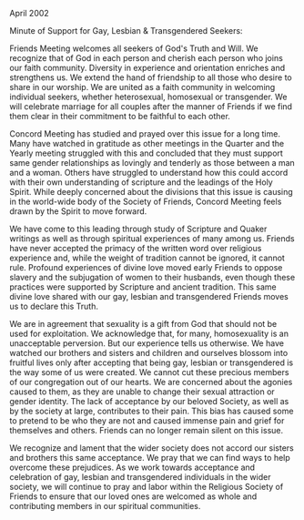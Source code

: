 April 2002 

Minute of Support for Gay, Lesbian & Transgendered Seekers:

Friends Meeting welcomes all seekers of God's Truth and Will. We recognize that of God in each person and cherish each person who joins our faith community. Diversity in experience and orientation enriches and strengthens us. We extend the hand of friendship to all those who desire to share in our worship. We are united as a faith community in welcoming individual seekers, whether heterosexual, homosexual or transgender. We will celebrate marriage for all couples after the manner of Friends if we find them clear in their commitment to be faithful to each other.

Concord Meeting has studied and prayed over this issue for a long time. Many have watched in gratitude as other meetings in the Quarter and the Yearly meeting struggled with this and concluded that they must support same gender relationships as lovingly and tenderly as those between a man and a woman. Others have struggled to understand how this could accord with their own understanding of scripture and the leadings of the Holy Spirit. While deeply concerned about the divisions that this issue is causing in the world-wide body of the Society of Friends, Concord Meeting feels drawn by the Spirit to move forward.

We have come to this leading through study of Scripture and Quaker writings as well as through spiritual experiences of many among us. Friends have never accepted the primacy of the written word over religious experience and, while the weight of tradition cannot be ignored, it cannot rule. Profound experiences of divine love moved early Friends to oppose slavery and the subjugation of women to their husbands, even though these practices were supported by Scripture and ancient tradition. This same divine love shared with our gay, lesbian and transgendered Friends moves us to declare this Truth.

We are in agreement that sexuality is a gift from God that should not be used for exploitation. We acknowledge that, for many, homosexuality is an unacceptable perversion. But our experience tells us otherwise. We have watched our brothers and sisters and children and ourselves blossom into fruitful lives only after accepting that being gay, lesbian or transgendered is the way some of us were created. We cannot cut these precious members of our congregation out of our hearts. We are concerned about the agonies caused to them, as they are unable to change their sexual attraction or gender identity. The lack of acceptance by our beloved Society, as well as by the society at large, contributes to their pain. This bias has caused some to pretend to be who they are not and caused immense pain and grief for themselves and others. Friends can no longer remain silent on this issue.

We recognize and lament that the wider society does not accord our sisters and brothers this same acceptance. We pray that we can find ways to help overcome these prejudices. As we work towards acceptance and celebration of gay, lesbian and transgendered individuals in the wider society, we will continue to pray and labor within the Religious Society of Friends to ensure that our loved ones are welcomed as whole and contributing members in our spiritual communities.
